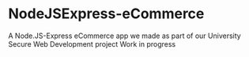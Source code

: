 # NodeJSExpress-eCommerce
A Node.JS-Express eCommerce app we made as part of our University Secure Web Development project
Work in progress 
